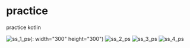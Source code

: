# practice
practice kotlin

![ss_1_ps](https://user-images.githubusercontent.com/55227186/147893137-64117c13-7116-4618-a461-e58d6a2c5dc5.png){: width="300" height="300")
![ss_2_ps](https://user-images.githubusercontent.com/55227186/147893142-3420eb82-7f51-4be7-9f30-a2c9e47fa0f3.png)
![ss_3_ps](https://user-images.githubusercontent.com/55227186/147893144-eba1990d-8174-4a32-aab2-6b0a0668b560.png)
![ss_4_ps](https://user-images.githubusercontent.com/55227186/147893145-693edf8a-decf-4bb1-9da6-49e046e26119.png)
